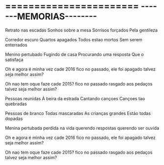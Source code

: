 
=======================
-------MEMORIAS--------
=======================

Retrato nas escadas
Sonhos sobre a mesa
Sorrisos forçados
Pela gentileza

Corredor escuro
Quartos apagados
Todos estao mortos
Sem serem enterrados

Menino pertubado
Fugindo de casa
Procurando uma resposta
Que o satisfaça 

Oh e agora é minha vez
cade 2016
fico no passado, ele foi apagado
talvez seja melhor assim?

Oh nao tem oque faze
cade 2015?
fico no passado rasgado aos pedaços
talvez seja melhor assim?

Pessoas reunidas
À beira da estrada
Cantando cançoes
Cançoes tao quebradas

Pessoas de branco
Todas mascaradas
As crianças grandes
Estão todas dopadas

Menina pertubada
perdida na vida
querendo respostas 
querendo ser ouvida

Oh e agora é minha vez
cade 2016
fico no passado, ele foi apagado
talvez seja melhor assim?

Oh nao tem oque faze
cade 2015?
fico no passado rasgado aos pedaços
talvez seja melhor assim?

